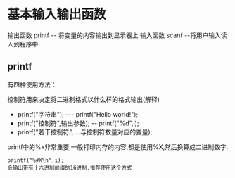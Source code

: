 # 基本输入输出函数

输出函数 printf  -- 将变量的内容输出到显示器上
输入函数 scanf --将用户输入读入到程序中

## printf

有四种使用方法：

控制符用来决定将二进制格式以什么样的格式输出(解释)

+ printf("字符串"); --- printf("Hello world!");
+ printf("控制符",输出参数); -- printf("%d",i);
+ printf("若干控制符", ...与控制符数量对应的变量);

printf中的%x非常重要,一般打印内存的内容,都是使用%X,然后换算成二进制数字.

    printf("%#X\n",i);
    会输出带有十六进制前缀的16进制,推荐使用这个方式

